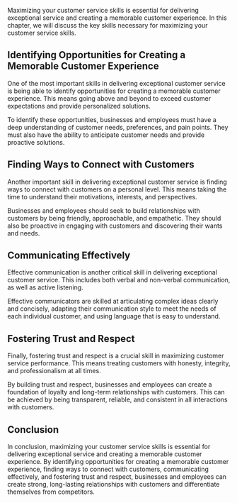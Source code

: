 
Maximizing your customer service skills is essential for delivering exceptional service and creating a memorable customer experience. In this chapter, we will discuss the key skills necessary for maximizing your customer service skills.

Identifying Opportunities for Creating a Memorable Customer Experience
----------------------------------------------------------------------

One of the most important skills in delivering exceptional customer service is being able to identify opportunities for creating a memorable customer experience. This means going above and beyond to exceed customer expectations and provide personalized solutions.

To identify these opportunities, businesses and employees must have a deep understanding of customer needs, preferences, and pain points. They must also have the ability to anticipate customer needs and provide proactive solutions.

Finding Ways to Connect with Customers
--------------------------------------

Another important skill in delivering exceptional customer service is finding ways to connect with customers on a personal level. This means taking the time to understand their motivations, interests, and perspectives.

Businesses and employees should seek to build relationships with customers by being friendly, approachable, and empathetic. They should also be proactive in engaging with customers and discovering their wants and needs.

Communicating Effectively
-------------------------

Effective communication is another critical skill in delivering exceptional customer service. This includes both verbal and non-verbal communication, as well as active listening.

Effective communicators are skilled at articulating complex ideas clearly and concisely, adapting their communication style to meet the needs of each individual customer, and using language that is easy to understand.

Fostering Trust and Respect
---------------------------

Finally, fostering trust and respect is a crucial skill in maximizing customer service performance. This means treating customers with honesty, integrity, and professionalism at all times.

By building trust and respect, businesses and employees can create a foundation of loyalty and long-term relationships with customers. This can be achieved by being transparent, reliable, and consistent in all interactions with customers.

Conclusion
----------

In conclusion, maximizing your customer service skills is essential for delivering exceptional service and creating a memorable customer experience. By identifying opportunities for creating a memorable customer experience, finding ways to connect with customers, communicating effectively, and fostering trust and respect, businesses and employees can create strong, long-lasting relationships with customers and differentiate themselves from competitors.
